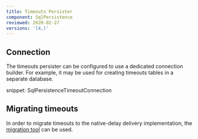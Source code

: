 ```yaml
---
title: Timeouts Persister
component: SqlPersistence
reviewed: 2020-02-27
versions: '[4,)'
---
```


## Connection

The timeouts persister can be configured to use a dedicated connection builder. For example, it may be used for creating timeouts tables in a separate database.

snippet: SqlPersistenceTimeoutConnection

## Migrating timeouts

In order to migrate timeouts to the native-delay delivery implementation, the [migration tool](/nservicebus/tools/migrate-to-native-delivery.md) can be used.
